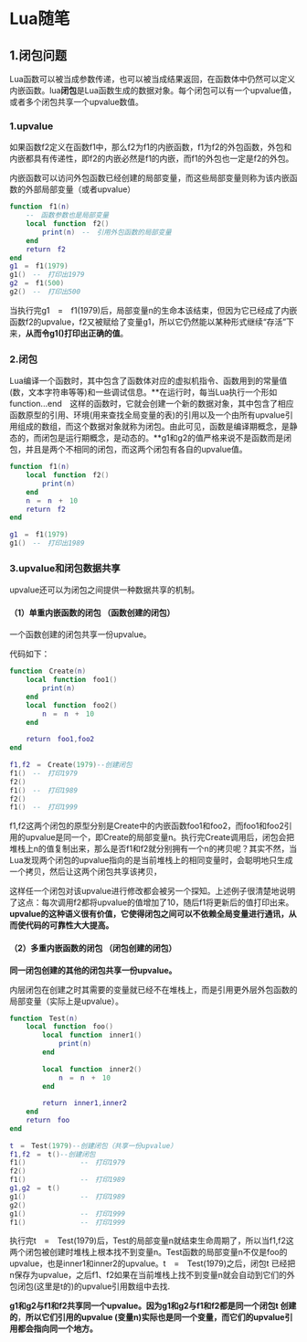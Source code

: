 # Lua随笔



## 1.闭包问题

Lua函数可以被当成参数传递，也可以被当成结果返回，在函数体中仍然可以定义内嵌函数。lua**闭包**是Lua函数生成的数据对象。每个闭包可以有一个upvalue值，或者多个闭包共享一个upvalue数值。

### 1.upvalue

如果函数f2定义在函数f1中，那么f2为f1的内嵌函数，f1为f2的外包函数，外包和内嵌都具有传递性，即f2的内嵌必然是f1的内嵌，而f1的外包也一定是f2的外包。

内嵌函数可以访问外包函数已经创建的局部变量，而这些局部变量则称为该内嵌函数的外部局部变量（或者upvalue）

```lua
function　f1(n)
	--　函数参数也是局部变量
	local　function　f2()
		print(n)　--　引用外包函数的局部变量
	end
	return　f2
end
g1　=　f1(1979)
g1()　--　打印出1979
g2　=　f1(500)
g2()　--　打印出500
```

当执行完g1　=　f1(1979)后，局部变量n的生命本该结束，但因为它已经成了内嵌函数f2的upvalue，f2又被赋给了变量g1，所以它仍然能以某种形式继续“存活”下来，**从而令g1()打印出正确的值**。

### 2.闭包

​        Lua编译一个函数时，其中包含了函数体对应的虚拟机指令、函数用到的常量值(数，文本字符串等等)和一些调试信息。**在运行时，每当Lua执行一个形如function...end　这样的函数时，它就会创建一个新的数据对象，其中包含了相应函数原型的引用、环境(用来查找全局变量的表)的引用以及一个由所有upvalue引用组成的数组，而这个数据对象就称为闭包。由此可见，函数是编译期概念，是静态的，而闭包是运行期概念，是动态的。**g1和g2的值严格来说不是函数而是闭包，并且是两个不相同的闭包，而这两个闭包有各自的upvalue值。


```lua
function　f1(n)
	local　function　f2()
		print(n)
	end
	n　=　n　+　10
	return　f2
end
 
g1　=　f1(1979)
g1()　--　打印出1989
```

### 3.upvalue和闭包数据共享

upvalue还可以为闭包之间提供一种数据共享的机制。

#### （1）单重内嵌函数的闭包 （函数创建的闭包）

一个函数创建的闭包共享一份upvalue。

代码如下：

```lua
function　Create(n)
	local　function　foo1()
		print(n)
	end
	local　function　foo2()
		n　=　n　+　10
	end
 
	return　foo1,foo2
end
 
f1,f2　=　Create(1979)--创建闭包
f1()　--　打印1979
f2()
f1()　--　打印1989
f2()
f1()　--　打印1999
```

f1,f2这两个闭包的原型分别是Create中的内嵌函数foo1和foo2，而foo1和foo2引用的upvalue是同一个，即Create的局部变量n。执行完Create调用后，闭包会把堆栈上n的值复制出来，那么是否f1和f2就分别拥有一个n的拷贝呢？其实不然，当Lua发现两个闭包的upvalue指向的是当前堆栈上的相同变量时，会聪明地只生成一个拷贝，然后让这两个闭包共享该拷贝，

这样任一个闭包对该upvalue进行修改都会被另一个探知。上述例子很清楚地说明了这点：每次调用f2都将upvalue的值增加了10，随后f1将更新后的值打印出来。**upvalue的这种语义很有价值，它使得闭包之间可以不依赖全局变量进行通讯，从而使代码的可靠性大大提高。**

#### （2）多重内嵌函数的闭包 （闭包创建的闭包）

**同一闭包创建的其他的闭包共享一份upvalue。**

内层闭包在创建之时其需要的变量就已经不在堆栈上，而是引用更外层外包函数的局部变量（实际上是upvalue）。


```lua
function　Test(n)
	local　function　foo()
		local　function　inner1()
			print(n)
		end
	
		local　function　inner2()
			n　=　n　+　10
		end
		
		return　inner1,inner2
	end
	return　foo
end
 
t　=　Test(1979)--创建闭包（共享一份upvalue）
f1,f2　=　t()--创建闭包
f1()　　　　　　　　--　打印1979
f2()
f1()　　　　　　　　--　打印1989
g1,g2　=　t()
g1()　　　　　　　　--　打印1989
g2()
g1()　　　　　　　　--　打印1999
f1()　　　　　　　　--　打印1999
```

执行完t　=　Test(1979)后，Test的局部变量n就结束生命周期了，所以当f1,f2这两个闭包被创建时堆栈上根本找不到变量n。Test函数的局部变量n不仅是foo的upvalue，也是inner1和inner2的upvalue。t　=　Test(1979)之后，闭包t  已经把n保存为upvalue，之后f1、f2如果在当前堆栈上找不到变量n就会自动到它们的外包闭包(这里是t的)的upvalue引用数组中去找.

 **g1和g2与f1和f2共享同一个upvalue。因为g1和g2与f1和f2都是同一个闭包t 创建的**，**所以它们引用的upvalue  (变量n)实际也是同一个变量，而它们的upvalue引用都会指向同一个地方。**